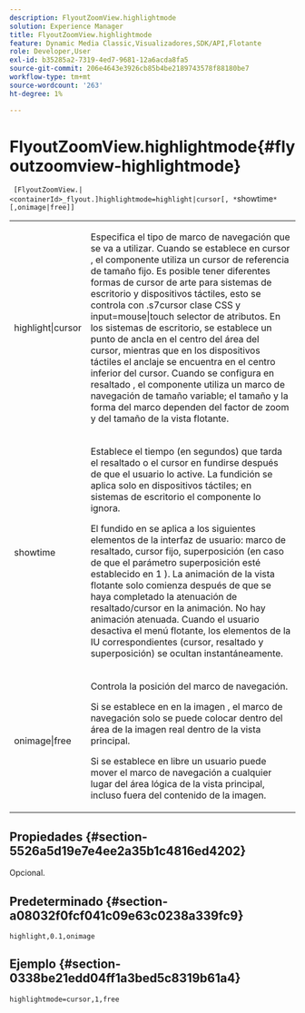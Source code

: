 ```yaml
---
description: FlyoutZoomView.highlightmode
solution: Experience Manager
title: FlyoutZoomView.highlightmode
feature: Dynamic Media Classic,Visualizadores,SDK/API,Flotante
role: Developer,User
exl-id: b35285a2-7319-4ed7-9681-12a6acda8fa5
source-git-commit: 206e4643e3926cb85b4be2189743578f88180be7
workflow-type: tm+mt
source-wordcount: '263'
ht-degree: 1%

---
```


# FlyoutZoomView.highlightmode{#flyoutzoomview-highlightmode}

` [FlyoutZoomView.|<containerId>_flyout.]highlightmode=highlight|cursor[, *`showtime`*[,onimage|free]]`

<table id="table_C6F4C663099F40698874731590A22924"> 
 <tbody> 
  <tr> 
   <td colname="col1"> <p> <span class="codeph"> highlight|cursor  </span> </p> </td> 
   <td colname="col2"> <p> Especifica el tipo de marco de navegación que se va a utilizar. Cuando se establece en <span class="codeph"> cursor </span>, el componente utiliza un cursor de referencia de tamaño fijo. Es posible tener diferentes formas de cursor de arte para sistemas de escritorio y dispositivos táctiles, esto se controla con <span class="codeph"> .s7cursor </span> clase CSS y <span class="codeph"> input=mouse|touch </span> selector de atributos. En los sistemas de escritorio, se establece un punto de ancla en el centro del área del cursor, mientras que en los dispositivos táctiles el anclaje se encuentra en el centro inferior del cursor. Cuando se configura en <span class="codeph"> resaltado </span>, el componente utiliza un marco de navegación de tamaño variable; el tamaño y la forma del marco dependen del factor de zoom y del tamaño de la vista flotante. </p> </td> 
  </tr> 
  <tr> 
   <td colname="col1"> <p> <span class="codeph"> <span class="varname"> showtime  </span> </span> </p> </td> 
   <td colname="col2"> <p> Establece el tiempo (en segundos) que tarda el resaltado o el cursor en fundirse después de que el usuario lo active. La fundición se aplica solo en dispositivos táctiles; en sistemas de escritorio el componente lo ignora. </p> <p>El fundido en se aplica a los siguientes elementos de la interfaz de usuario: marco de resaltado, cursor fijo, superposición (en caso de que el parámetro <span class="codeph"> superposición </span> esté establecido en <span class="codeph"> 1 </span>). La animación de la vista flotante solo comienza después de que se haya completado la atenuación de resaltado/cursor en la animación. No hay animación atenuada. Cuando el usuario desactiva el menú flotante, los elementos de la IU correspondientes (cursor, resaltado y superposición) se ocultan instantáneamente. </p> </td> 
  </tr> 
  <tr> 
   <td colname="col1"> <p> <span class="codeph"> onimage|free  </span> </p> </td> 
   <td colname="col2"> <p> Controla la posición del marco de navegación. </p> <p>Si se establece en <span class="codeph"> en la imagen </span>, el marco de navegación solo se puede colocar dentro del área de la imagen real dentro de la vista principal. </p> <p>Si se establece en <span class="codeph"> libre </span> un usuario puede mover el marco de navegación a cualquier lugar del área lógica de la vista principal, incluso fuera del contenido de la imagen. </p> </td> 
  </tr> 
 </tbody> 
</table>

## Propiedades {#section-5526a5d19e7e4ee2a35b1c4816ed4202}

Opcional.

## Predeterminado {#section-a08032f0fcf041c09e63c0238a339fc9}

`highlight,0.1,onimage`

## Ejemplo {#section-0338be21edd04ff1a3bed5c8319b61a4}

`highlightmode=cursor,1,free`
